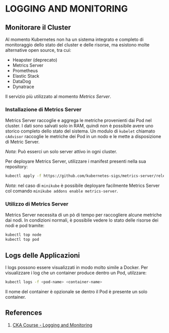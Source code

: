 # LOGGING AND MONITORING

## Monitorare il Cluster

Al momento Kubernetes non ha un sistema integrato e completo di monitoraggio dello stato del cluster e delle risorse, ma esistono molte alternative open source, tra cui:

* Heapster (deprecato)
* Metrics Server
* Prometheus
* Elastic Stack
* DataDog
* Dynatrace

Il servizio più utilizzato al momento *Metrics Server*.

### Installazione di Metrics Server

Metrics Server raccoglie e aggrega le metriche provenienti dai Pod nel cluster. I dati sono salvati solo in RAM, quindi non è possibile avere uno storico completo dello stato del sistema.
Un modulo di `kubelet` chiamato `cAdvisor` raccoglie le metriche dei Pod in un nodo e le mette a disposizione di Metric Server.

*Nota*: Può esserci un solo server attivo in ogni cluster.

Per deployare Metrics Server, utilizzare i manifest presenti nella sua repository:

```bash
kubectl apply -f https://github.com/kubernetes-sigs/metrics-server/releases/latest/download/components.yaml
```

*Nota*: nel caso di `minikube` è possibile deployare facilmente Metrics Server col comando `minikube addons enable metrics-server`.

### Utilizzo di Metrics Server

Metrics Server necessita di un pò di tempo per raccogliere alcune metriche dai nodi. In condizioni normali, è possibile vedere lo stato delle risorse dei nodi e pod tramite:

```bash
kubectl top node
kubectl top pod
```

## Logs delle Applicazioni

I logs possono essere visualizzati in modo molto simile a Docker. Per visualizzare i log che un container produce dentro un Pod, utilzzare:

```bash
kubectl logs -f <pod-name> <container-name>
```

Il nome del container è opzionale se dentro il Pod è presente un solo container.

## References

1. [CKA Course - Logging and Monitoring](https://github.com/kodekloudhub/certified-kubernetes-administrator-course/tree/master/docs/04-Logging-and-Monitoring)